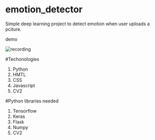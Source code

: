 # emotion_detector


Simple deep learning project to detect emotion when user uploads a pciture.

demo

![recording](https://user-images.githubusercontent.com/65908522/135744389-83877d6a-8bda-4b46-a224-9f2843e507ca.gif)


#Techonologies
<ol>
<li>Python</li>
<li>HMTL</li>
<li>CSS</li>
<li>Javascript</li>
<li>CV2</li>

</ol>



#Python libraries needed
<ol>
<li>Tensorflow</li>
<li>Keras</li>
<li>Flask</li>
<li>Numpy</li>
<li>CV2</li>
</ol>
